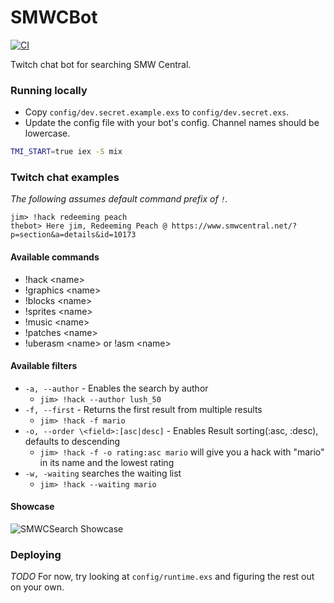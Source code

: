 # SMWCBot

[![CI](https://github.com/druu/smwcbot/actions/workflows/ci.yml/badge.svg)](https://github.com/druu/smwcbot/actions/workflows/ci.yml)

Twitch chat bot for searching SMW Central.
### Running locally

 * Copy `config/dev.secret.example.exs` to `config/dev.secret.exs`.
 * Update the config file with your bot's config. Channel names should be lowercase.

```sh
TMI_START=true iex -S mix
```

### Twitch chat examples

*The following assumes default command prefix of `!`.*

```
jim> !hack redeeming peach
thebot> Here jim, Redeeming Peach @ https://www.smwcentral.net/?p=section&a=details&id=10173
```

#### Available commands
* !hack \<name>
* !graphics \<name>
* !blocks \<name>
* !sprites \<name>
* !music \<name>
* !patches \<name>
* !uberasm \<name> or !asm \<name>

#### Available filters
* `-a, --author` - Enables the search by author
  * `jim> !hack --author lush_50`
* `-f, --first` - Returns the first result from multiple results
  * `jim> !hack -f mario`
* `-o, --order \<field>:[asc|desc]` - Enables Result sorting(:asc, :desc), defaults to descending 
  * `jim> !hack -f -o rating:asc mario` will give you a hack with "mario" in its name and the lowest rating
* `-w, -waiting`  searches the waiting list
  * `jim> !hack --waiting mario`
 

#### Showcase
![SMWCSearch Showcase](https://i.imgur.com/7Ur1O6Z.png)
 
 
### Deploying

*TODO* For now, try looking at `config/runtime.exs` and figuring the rest out on your own.
